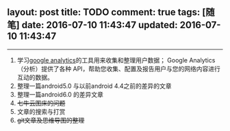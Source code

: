 layout: post
title: TODO
comment: true
tags: [随笔]
date: 2016-07-10 11:43:47
updated: 2016-07-10 11:43:47
---

------


1. 学习[google analytics](https://developers.google.com/analytics/devguides/platform/?hl=zh-CN)的工具用来收集和整理用户数据；
Google Analytics（分析）提供了各种 API，帮助您收集、配置及报告用户与您的网络内容进行互动的数据。
2. 整理一篇android5.0 与以前android 4.4之前的差异的文章
3. 整理一篇android6.0 的差异文章
4. ~~七牛云图床的问题~~
5. 文章的搜索与打赏
6. ~~git文章及思维导图的整理~~
<!-- more -->
